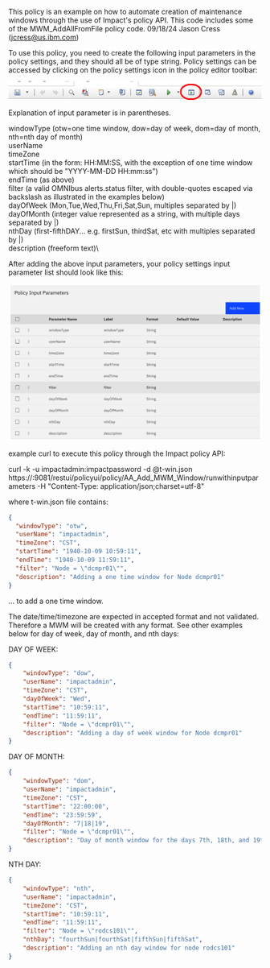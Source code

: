  This policy is an example on how to automate creation of maintenance windows through the use of Impact's policy API. This code includes some of the MWM_AddAllFromFile policy code. 
 09/18/24 Jason Cress (jcress@us.ibm.com)

To use this policy, you need to create the following input parameters in the policy settings, and they should all be of type string. Policy settings can be accessed by clicking on the policy settings icon in the policy editor toolbar:

![image info](./images/policy-settings-icon.png)

Explanation of input parameter is in parentheses.

windowType (otw=one time window, dow=day of week, dom=day of month, nth=nth day of month)\
userName\
timeZone\
startTime (in the form: HH:MM:SS, with the exception of one time window which should be "YYYY-MM-DD HH:mm:ss")\
endTime (as above)\
filter (a valid OMNIbus alerts.status filter, with double-quotes escaped via backslash as illustrated in the examples below)\
dayOfWeek (Mon,Tue,Wed,Thu,Fri,Sat,Sun, multiples separated by |)\
dayOfMonth (integer value represented as a string, with multiple days separated by |)\
nthDay (first-fifthDAY... e.g. firstSun, thirdSat, etc with multiples separated by |)\
description (freeform text)\

After adding the above input parameters, your policy settings input parameter list should look like this:

![image info](./images/input-param-list.png)
  
 example curl to execute this policy through the Impact policy API:
 
curl -k -u impactadmin:impactpassword -d @t-win.json https://<impactserver>:9081/restui/policyui/policy/AA_Add_MWM_Window/runwithinputparameters -H "Content-Type: application/json;charset=utf-8" 

 where t-win.json file contains:

```json
{
  "windowType": "otw",
  "userName": "impactadmin",
  "timeZone": "CST",
  "startTime": "1940-10-09 10:59:11",
  "endTime": "1940-10-09 11:59:11",
  "filter": "Node = \"dcmpr01\"",
  "description": "Adding a one time window for Node dcmpr01" 
}
```

... to add a one time window. 

 The date/time/timezone are expected in accepted format and not validated. 
 Therefore a MWM will be created with any format. See other examples below for day of week, day of month, and nth days:

DAY OF WEEK: 
```json
{
    "windowType": "dow",
    "userName": "impactadmin",
    "timeZone": "CST",
    "dayOfWeek": "Wed",
    "startTime": "10:59:11",
    "endTime": "11:59:11",
    "filter": "Node = \"dcmpr01\"",
    "description": "Adding a day of week window for Node dcmpr01" 
}
```

DAY OF MONTH:
```json
{
    "windowType": "dom",
    "userName": "impactadmin",
    "timeZone": "CST",
    "startTime": "22:00:00",
    "endTime": "23:59:59",
    "dayOfMonth": "7|18|19",
    "filter": "Node = \"dcmpr01\"",
    "description": "Day of month window for the days 7th, 18th, and 19th for node dcmpr01" 
}
```

NTH DAY:
```json
{
    "windowType": "nth",
    "userName": "impactadmin",
    "timeZone": "CST",
    "startTime": "10:59:11",
    "endTime": "11:59:11",
    "filter": "Node = \"rodcs101\"",
    "nthDay": "fourthSun|fourthSat|fifthSun|fifthSat",
    "description": "Adding an nth day window for node rodcs101"
}
```


